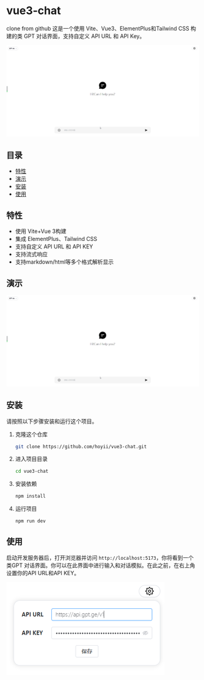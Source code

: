 # vue3-chat

clone from github
这是一个使用 Vite、Vue3、ElementPlus和Tailwind CSS 构建的类 GPT 对话界面，支持自定义 API URL 和 API Key。

![image](https://github.com/hoyii/vue3-chat/blob/main/images/test.gif)

## 目录

- [特性](#特性)
- [演示](#演示)
- [安装](#安装)
- [使用](#使用)

## 特性

- 使用 Vite+Vue 3构建
- 集成 ElementPlus、Tailwind CSS
- 支持自定义 API URL 和 API KEY
- 支持流式响应
- 支持markdown/html等多个格式解析显示

## 演示

![image](https://github.com/hoyii/vue3-chat/blob/main/images/test.gif)

## 安装

请按照以下步骤安装和运行这个项目。

1. 克隆这个仓库
   ```bash
   git clone https://github.com/hoyii/vue3-chat.git
   ```
2. 进入项目目录
   ```bash
   cd vue3-chat
   ```
3. 安装依赖
   ```bash
   npm install
   ```
4. 运行项目
   ```bash
   npm run dev
   ```

## 使用

启动开发服务器后，打开浏览器并访问 `http://localhost:5173`，你将看到一个 类GPT 对话界面。你可以在此界面中进行输入和对话模拟。在此之前，在右上角设置你的API URL和API KEY。

![image](https://github.com/hoyii/vue3-chat/blob/main/images/config.png)
